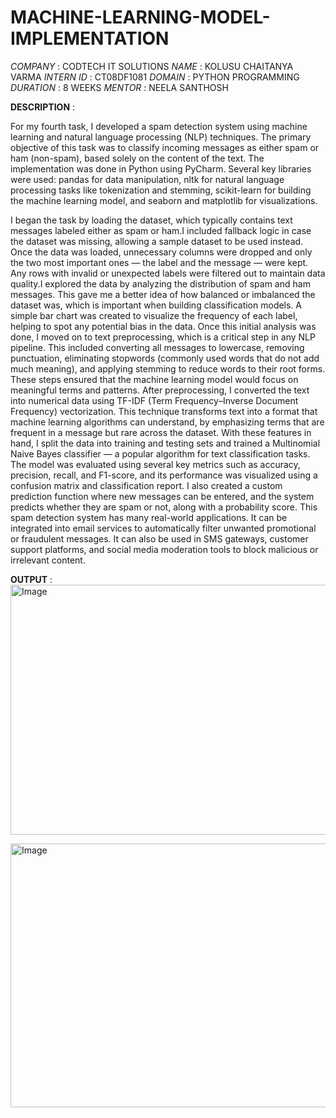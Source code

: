 # MACHINE-LEARNING-MODEL-IMPLEMENTATION
*COMPANY* : CODTECH IT SOLUTIONS
*NAME* : KOLUSU CHAITANYA VARMA
*INTERN ID* : CT08DF1081
*DOMAIN* : PYTHON PROGRAMMING
*DURATION* : 8 WEEKS
*MENTOR* : NEELA SANTHOSH

**DESCRIPTION** :

For my fourth task, I developed a spam detection system using machine learning and natural language processing (NLP) techniques. The primary objective of this task was to classify incoming messages as either spam or ham (non-spam), based solely on the content of the text. The implementation was done in Python using PyCharm. Several key libraries were used: pandas for data manipulation, nltk for natural language processing tasks like tokenization and stemming, scikit-learn for building the machine learning model, and seaborn and matplotlib for visualizations.

I began the task by loading the dataset, which typically contains  text messages labeled either as spam or ham.I included fallback logic in case the dataset was missing, allowing a sample dataset to be used instead. Once the data was loaded, unnecessary columns were dropped and only the two most important ones — the label and the message — were kept. Any rows with invalid or unexpected labels were filtered out to maintain data quality.I explored the data by analyzing the distribution of spam and ham messages. This gave me a better idea of how balanced or imbalanced the dataset was, which is important when building classification models. A simple bar chart was created to visualize the frequency of each label, helping to spot any potential bias in the data. Once this initial analysis was done, I moved on to text preprocessing, which is a critical step in any NLP pipeline. This included converting all messages to lowercase, removing punctuation, eliminating stopwords (commonly used words that do not add much meaning), and applying stemming to reduce words to their root forms. These steps ensured that the machine learning model would focus on meaningful terms and patterns.
After preprocessing, I converted the text into numerical data using TF-IDF (Term Frequency–Inverse Document Frequency) vectorization. This technique transforms text into a format that machine learning algorithms can understand, by emphasizing terms that are frequent in a message but rare across the dataset. With these features in hand, I split the data into training and testing sets and trained a Multinomial Naive Bayes classifier — a popular algorithm for text classification tasks.
The model was evaluated using several key metrics such as accuracy, precision, recall, and F1-score, and its performance was visualized using a confusion matrix and classification report. I also created a custom prediction function where new messages can be entered, and the system predicts whether they are spam or not, along with a probability score.
This spam detection system has many real-world applications. It can be integrated into email services to automatically filter unwanted promotional or fraudulent messages. It can also be used in SMS gateways, customer support platforms, and social media moderation tools to block malicious or irrelevant content.

**OUTPUT** :
<img width="600" height="400" alt="Image" src="https://github.com/user-attachments/assets/62894a3a-baac-484c-8515-42c35e14f2d2" />

<img width="1843" height="422" alt="Image" src="https://github.com/user-attachments/assets/aea8fe30-1da5-4482-9616-39e2ef357191" />




